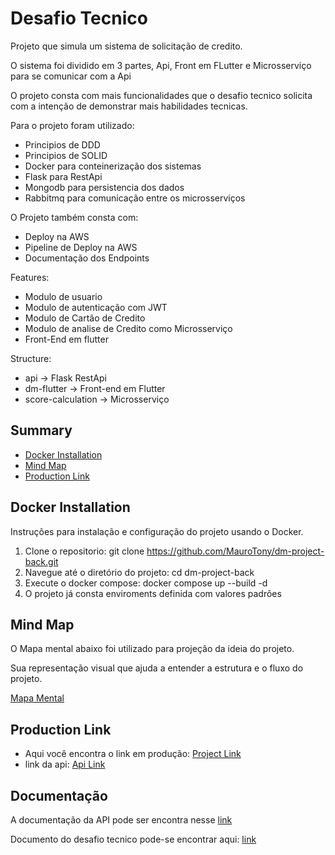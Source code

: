 # Desafio Tecnico
Projeto que simula um sistema de solicitação de credito.

O sistema foi dividido em 3 partes, Api, Front em FLutter e Microsserviço para se comunicar com a Api

O projeto consta com mais funcionalidades que o desafio tecnico solicita com a intenção de demonstrar mais habilidades tecnicas.

Para o projeto foram utilizado:
- Principios de DDD
- Principios de SOLID
- Docker para conteinerização dos sistemas
- Flask para RestApi
- Mongodb para persistencia dos dados
- Rabbitmq para comunicação entre os microsserviços

O Projeto também consta com:
- Deploy na AWS
- Pipeline de Deploy na AWS
- Documentação dos Endpoints
  
Features:
- Modulo de usuario
- Modulo de autenticação com JWT
- Modulo de Cartão de Credito
- Modulo de analise de Credito como Microsserviço
- Front-End em flutter

Structure:
- api -> Flask RestApi
- dm-flutter -> Front-end em Flutter
- score-calculation -> Microsserviço
  
## Summary 
- [Docker Installation](#docker-installation) 
- [Mind Map](#mind-map) 
- [Production Link](#production-link)
  
## Docker Installation 
Instruções para instalação e configuração do projeto usando o Docker.

1. Clone o repositorio:  git clone https://github.com/MauroTony/dm-project-back.git 
2. Navegue até o diretório do projeto:  cd dm-project-back
3. Execute o docker compose: docker compose up --build -d
4. O projeto já consta enviroments definida com valores padrões
 ## Mind Map 
O Mapa mental abaixo foi utilizado para projeção da ideia do projeto.

Sua representação visual que ajuda a entender a estrutura e o fluxo do projeto.

[Mapa Mental](https://github.com/MauroTony/dm-project-back/assets/57079165/deb3fc7a-86c8-4f7a-9ac9-beb1a445764e)

## Production Link 
- Aqui você encontra o link em produção: [Project  Link](http://35.171.26.111:8080)
- link da api: [Api Link](http://35.171.26.111:5000)

## Documentação
A documentação da API pode ser encontra nesse [link](https://documenter.getpostman.com/view/14325061/2s946eAtR5)

Documento do desafio tecnico pode-se encontrar aqui: [link](https://communication-assets.gupy.io/production/companies/934/emails/1688733069740/communication-assets-e8bfbdd0-1cc1-11ee-a776-87da19c60919/desenvolvedor_snior_python.pdf)
